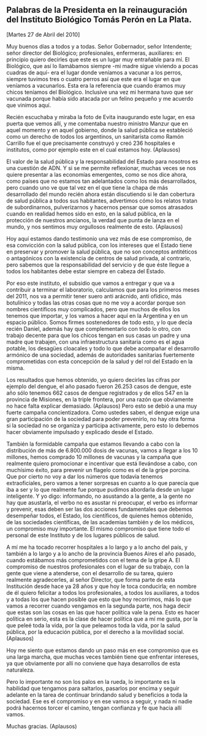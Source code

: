 Palabras de la Presidenta en la reinauguración del Instituto Biológico Tomás Perón en La Plata.
-----------------------------------------------------------------------------------------------

[Martes 27 de Abril del 2010]

Muy buenos días a todos y a todas. Señor Gobernador, señor Intendente;
señor director del Biológico; profesionales, enfermeras, auxiliares: en
principio quiero decirles que este es un lugar muy entrañable para mí.
El Biológico, que así lo llamábamos siempre -mi madre sigue viviendo a
pocas cuadras de aquí- era el lugar donde veníamos a vacunar a los
perros, siempre tuvimos tres o cuatro perros así que este era el lugar
en que veníamos a vacunarlos. Esta era la referencia que cuando éramos
muy chicos teníamos del Biológico. Inclusive una vez mi hermana tuvo que
ser vacunada porque había sido atacada por un felino pequeño y me
acuerdo que vinimos aquí.

Recién escuchaba y miraba la foto de Evita inaugurando este lugar, en
esa puerta que vemos allí, y me comentaba nuestro ministro Manzur que en
aquel momento y en aquel gobierno, donde la salud pública se estableció
como un derecho de todos los argentinos, un sanitarista como Ramón
Carrillo fue el que precisamente construyó y creó 236 hospitales e
institutos, como por ejemplo este en el cual estamos hoy. (Aplausos)

El valor de la salud pública y la responsabilidad del Estado para
nosotros es una cuestión de ADN. Y si se me permite reflexionar, muchas
veces se nos quiere presentar a las economías emergentes, como se nos
dice ahora, como países que no estamos tan adelantados como los más
desarrollados, pero cuando uno ve que tal vez en el que tiene la chapa
de más desarrollado del mundo recién ahora están discutiendo si le dan
cobertura de salud pública a todos sus habitantes, advertimos cómo los
relatos tratan de subordinarnos, pulverizarnos y hacernos pensar que
somos atrasados cuando en realidad hemos sido en esto, en la salud
pública, en la protección de nuestros ancianos, la verdad que punta de
lanza en el mundo, y nos sentimos muy orgullosos realmente de esto.
(Aplausos)

Hoy aquí estamos dando testimonio una vez más de ese compromiso, de esa
convicción con la salud pública, con los intereses que el Estado tiene
en preservar y promover la salud pública, que no son conceptos
antitéticos o antagónicos con la existencia de centros de salud privada,
al contrario, pero sabemos que la responsabilidad del servicio y de que
éste llegue a todos los habitantes debe estar siempre en cabeza del
Estado.

Por eso este instituto, el subsidio que vamos a entregar y que va a
contribuir a terminar el laboratorio, calculamos que para los primeros
meses del 2011, nos va a permitir tener suero anti arácnido, anti
ofídico, más botulínico y todas las otras cosas que no me voy a acordar
porque son nombres científicos muy complicados, pero que muchos de ellos
los tenemos que importar, y los vamos a hacer aquí en la Argentina y en
un espacio público. Somos firmes sostenedores de todo esto, y lo que
decía recién Daniel, además hay que complementarlo con todo lo otro, con
trabajo decente para que los chicos tengan en sus casas un padre y una
madre que trabajen, con una infraestructura sanitaria como es el agua
potable, los desagües cloacales y todo lo que debe acompañar el
desarrollo armónico de una sociedad, además de autoridades sanitarias
fuertemente comprometidas con esta concepción de la salud y del rol del
Estado en la misma.

Los resultados que hemos obtenido, yo quiero decirles las cifras por
ejemplo del dengue, el año pasado fueron 26.253 casos de dengue, este
año sólo tenemos 662 casos de dengue registrados y de ellos 547 en la
provincia de Misiones, en la triple frontera, por una razón que
obviamente no hace falta explicar demasiado. (Aplausos) Pero esto se
debió a una muy fuerte campaña concientizadora. Como ustedes saben, el
dengue exige una gran participación de la sociedad para poder
prevenirlo, no hay otra forma si la sociedad no se organiza y participa
activamente, pero esto lo debemos hacer obviamente impulsado y explicado
desde el Estado.

También la formidable campaña que estamos llevando a cabo con la
distribución de más de 6.800.000 dosis de vacunas, vamos a llegar a los
10 millones, hemos comprado 10 millones de vacunas y la campaña que
realmente quiero promocionar e incentivar que está llevándose a cabo,
con muchísimo éxito, para prevenir un flagelo como es el de la gripe
porcina. Que por cierto no voy a dar los números que todavía tenemos
extraoficiales, pero vamos a tener sorpresas en cuanto a lo que parecía
que iba a ser y lo que realmente fue porque pudimos abordarla desde un
lugar inteligente. Y yo digo: informando, no asustando a la gente, a la
gente no hay que asustarla, el verbo no es asustar ni preocupar, el
verbo es informar y prevenir, esas deben ser las dos acciones
fundamentales que debemos desempeñar todos, el Estado, los científicos,
de quienes hemos obtenido, de las sociedades científicas, de las
academias también y de los médicos, un compromiso muy importante. El
mismo compromiso que tiene todo el personal de este Instituto y de los
lugares públicos de salud.

A mí me ha tocado recorrer hospitales a lo largo y a lo ancho del país,
y también a lo largo y a lo ancho de la provincia Buenos Aires el año
pasado, cuando estábamos más comprometidos con el tema de la gripe A. El
compromiso de nuestros profesionales con el lugar de su trabajo, con la
gente que viene a atenderse, con el desarrollo de su tarea, quiero
realmente agradecerles, al señor Director, que forma parte de esta
Institución desde hace ya 28 años y que hoy le toca conducirla; en
nombre de él quiero felicitar a todos los profesionales, a todos los
auxiliares, a todos y a todas los que hacen posible que esto que hoy
recorrimos, más lo que vamos a recorrer cuando vengamos en la segunda
parte, nos haga decir que estas son las cosas en las que hacer política
vale la pena. Esto es hacer política en serio, esta es la clase de hacer
política que a mí me gusta, por la que peleé toda la vida, por la que
peleamos toda la vida, por la salud pública, por la educación pública,
por el derecho a la movilidad social. (Aplausos)

Hoy me siento que estamos dando un paso más en ese compromiso que es una
larga marcha, que muchas veces también tiene que enfrentar intereses, ya
que obviamente por allí no conviene que haya desarrollos de esta
naturaleza.

Pero lo importante no son los palos en la rueda, lo importante es la
habilidad que tengamos para saltarlos, pasarlos por encima y seguir
adelante en la tarea de continuar brindando salud y beneficios a toda la
sociedad. Ese es el compromiso y en ese vamos a seguir, y nada ni nadie
podrá hacernos torcer el camino, tengan confianza y fe que hacia allí
vamos.

Muchas gracias. (Aplausos)

 

 
